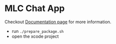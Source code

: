 # MLC Chat App

Checkout [Documentation page](https://llm.mlc.ai/docs/deploy/ios.html) for more information.

- run `./prepare_package.sh`
- open the xcode project
